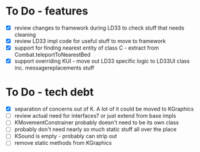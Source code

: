 # To Do - features

- [x] review changes to framework during LD33 to check stuff that needs cleaning
- [x] review LD33 impl code for useful stuff to move to framework
- [x] support for finding nearest entity of class C - extract from Combat.teleportToNearestBed
- [x] support overriding KUI - move out LD33 specific logic to LD33UI class inc. messagereplacements stuff

# To Do - tech debt

- [x] separation of concerns out of K. A lot of it could be moved to KGraphics
- [ ] review actual need for interfaces? or just extend from base impls
- [ ] KMovementConstrainer probably doesn't need to be its own class
- [ ] probably don't need nearly so much static stuff all over the place
- [ ] KSound is empty - probably can strip out
- [ ] remove static methods from KGraphics